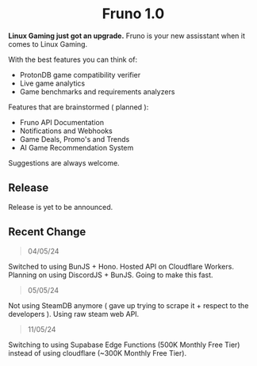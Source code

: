 <h1 align=center>Fruno 1.0</h1>

<p><b>Linux Gaming just got an upgrade.</b> Fruno is your new assisstant when it comes to Linux Gaming.</p>

With the best features you can think of:
- ProtonDB game compatibility verifier
- Live game analytics
- Game benchmarks and requirements analyzers

Features that are brainstormed ( planned ):
- Fruno API Documentation
- Notifications and Webhooks
- Game Deals, Promo's and Trends
- AI Game Recommendation System

Suggestions are always welcome. 

## Release

Release is yet to be announced.

## Recent Change

> 04/05/24

Switched to using BunJS + Hono. Hosted API on Cloudflare Workers.
Planning on using DiscordJS + BunJS. Going to make this fast.


> 05/05/24

Not using SteamDB anymore ( gave up trying to scrape it + respect to the developers ). Using raw steam web API.

> 11/05/24

Switching to using Supabase Edge Functions (500K Monthly Free Tier) instead of using cloudflare (~300K Monthly Free Tier).
